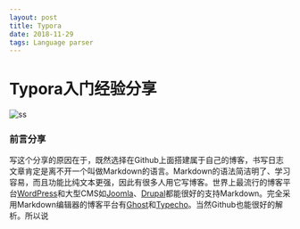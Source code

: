 ```yaml
---
layout: post
title: Typora
date: 2018-11-29
tags: Language parser
---
```




# Typora入门经验分享

![ss](https://ripperhxy.github.io\images\blog\StudyTypora\icon_256x256.png)

### 前言分享

写这个分享的原因在于，既然选择在Github上面搭建属于自己的博客，书写日志文章肯定是离不开一个叫做Markdown的语言。Markdown的语法简洁明了、学习容易，而且功能比纯文本更强，因此有很多人用它写博客。世界上最流行的博客平台[WordPress](https://baike.baidu.com/item/WordPress)和大型CMS如[Joomla](https://baike.baidu.com/item/Joomla)、[Drupal](https://baike.baidu.com/item/Drupal)都能很好的支持Markdown。完全采用Markdown编辑器的博客平台有[Ghost](https://baike.baidu.com/item/Ghost/17013737)和[Typecho](https://baike.baidu.com/item/Typecho)。当然Github也能很好的解析。所以说

